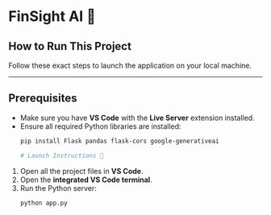 # FinSight AI 🚀

## How to Run This Project
Follow these exact steps to launch the application on your local machine.

---

## Prerequisites
- Make sure you have **VS Code** with the **Live Server** extension installed.  
- Ensure all required Python libraries are installed:  
  ```bash
  pip install Flask pandas flask-cors google-generativeai

  # Launch Instructions 🚀

1. Open all the project files in **VS Code**.  
2. Open the **integrated VS Code terminal**.  
3. Run the Python server:  
   ```bash
   python app.py

